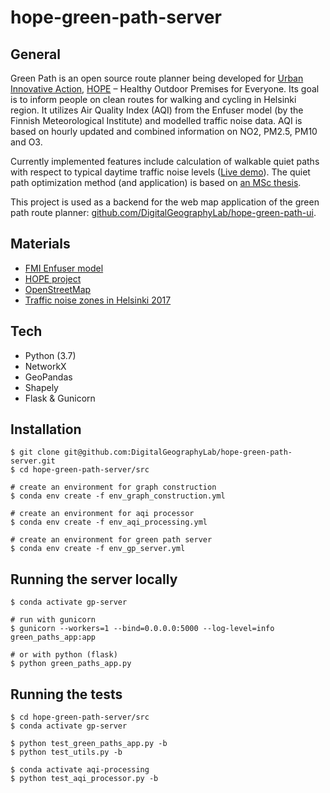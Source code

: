 # hope-green-path-server

## General
Green Path is an open source route planner being developed for [Urban Innovative Action](https://www.uia-initiative.eu/en), [HOPE](https://www.uia-initiative.eu/en/uia-cities/helsinki) – Healthy Outdoor Premises for Everyone. Its goal is to inform people on clean routes for walking and cycling in Helsinki region. It utilizes Air Quality Index (AQI) from the Enfuser model (by the Finnish Meteorological Institute) and modelled traffic noise data. AQI is based on hourly updated and combined information on NO2, PM2.5, PM10 and O3. 

Currently implemented features include calculation of walkable quiet paths with respect to typical daytime traffic noise levels ([Live demo](https://green-paths.web.app/)). The quiet path optimization method (and application) is based on [an MSc thesis](https://github.com/hellej/quiet-paths-msc). 

This project is used as a backend for the web map application of the green path route planner: [github.com/DigitalGeographyLab/hope-green-path-ui](https://github.com/DigitalGeographyLab/hope-green-path-ui).

## Materials
* [FMI Enfuser model](https://en.ilmatieteenlaitos.fi/environmental-information-fusion-service)
* [HOPE project](https://ilmanlaatu.eu/briefly-in-english/)
* [OpenStreetMap](https://www.openstreetmap.org/about/) 
* [Traffic noise zones in Helsinki 2017](https://hri.fi/data/en_GB/dataset/helsingin-kaupungin-meluselvitys-2017)

## Tech
* Python (3.7)
* NetworkX
* GeoPandas
* Shapely
* Flask & Gunicorn

## Installation
```
$ git clone git@github.com:DigitalGeographyLab/hope-green-path-server.git
$ cd hope-green-path-server/src

# create an environment for graph construction
$ conda env create -f env_graph_construction.yml

# create an environment for aqi processor
$ conda env create -f env_aqi_processing.yml

# create an environment for green path server
$ conda env create -f env_gp_server.yml
```

## Running the server locally
```
$ conda activate gp-server

# run with gunicorn
$ gunicorn --workers=1 --bind=0.0.0.0:5000 --log-level=info green_paths_app:app

# or with python (flask)
$ python green_paths_app.py
```

## Running the tests
```
$ cd hope-green-path-server/src
$ conda activate gp-server

$ python test_green_paths_app.py -b
$ python test_utils.py -b

$ conda activate aqi-processing
$ python test_aqi_processor.py -b
```
